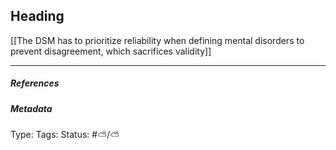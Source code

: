 ## Heading # 

[[The DSM has to prioritize reliability when defining mental disorders to prevent disagreement, which sacrifices validity]]

___

##### References



##### Metadata

Type: 
Tags:
Status: #⛅️/⛅️